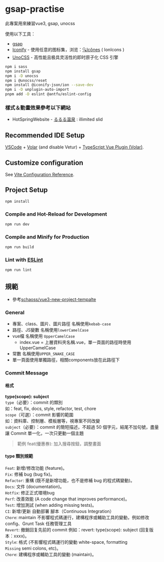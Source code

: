 # gsap-practise

此專案用來練習vue3, gsap, unocss

使用以下工具：
- [gsap](https://greensock.com/get-started/)
- [Iconify](https://iconify.design) - 使用任意的图标集，浏览：[🔍Icônes](https://icones.netlify.app/) ( IonIcons )
- [UnoCSS](https://github.com/antfu/unocss) - 高性能且极具灵活性的即时原子化 CSS 引擎

```sh
npm i sass       
npm install gsap  
npm i -D unocss
npm i @unocss/reset
npm install @iconify-json/ion --save-dev   
npm i -D unplugin-auto-import
pnpm add -D eslint @antfu/eslint-config
```

### 樣式＆動畫效果參考以下網站
- HotSpringWebsite - [るるる温泉](https://ru-ru-ru.com/) : illimited slid

## Recommended IDE Setup

[VSCode](https://code.visualstudio.com/) + [Volar](https://marketplace.visualstudio.com/items?itemName=Vue.volar) (and disable Vetur) + [TypeScript Vue Plugin (Volar)](https://marketplace.visualstudio.com/items?itemName=Vue.vscode-typescript-vue-plugin).

## Customize configuration

See [Vite Configuration Reference](https://vitejs.dev/config/).

## Project Setup

```sh
npm install
```

### Compile and Hot-Reload for Development

```sh
npm run dev
```

### Compile and Minify for Production

```sh
npm run build
```

### Lint with [ESLint](https://eslint.org/)

```sh
npm run lint
```
## 規範
- 參考[schaoss/vue3-new-project-tempalte](https://github.com/schaoss/vue3-new-project-tempalte)
### General
- 專案、class、圖片、圖片路徑 名稱使用`kebab-case`
- 路徑、JS變數 名稱使用`lowerCamelCase`
- vue檔 名稱使用 `UpperCamelCase` 
  - index.vue = 上層資料夾名稱.vue，單一頁面的路徑時使用UpperCamelCase
- 常數 名稱使用`UPPER_SNAKE_CASE`
- 單一頁面使用單獨路徑，相關components放在此路徑下

### Commit Message 
#### 格式  
**type(scope): subject**  
`type`（必要）：commit 的類別  
如：feat, fix, docs, style, refactor, test, chore  
`scope`（可選）：commit 影響的範圍  
如：資料庫、控制層、模板層等，視專案不同改變  
`subject`（必要）：commit 的簡短描述，不超過 50 個字元，結尾不加句號，盡量讓 Commit 單一化，一次只更動一個主題   

> 範例
feat(優惠券): 加入搜尋按鈕，調整畫面

#### type 類別規範
`Feat`: 新增/修改功能 (feature)。  
`Fix`: 修補 bug (bug fix)。  
`Refactor`: 重構 (既不是新增功能，也不是修補 bug 的程式碼變動)。  
`Docs`: 文件 (documentation)。  
`Hotfix`: 修正正式環境bug  
`Perf`: 改善效能 (A code change that improves performance)。  
`Test`: 增加測試 (when adding missing tests)。  
`CI`: 新增/更新 自動部署 腳本（Continuous Integration）  
`Chore`: maintain  不影響程式碼運行，建構程序或輔助工具的變動，例如修改 config、Grunt Task 任務管理工具  
`Revert`: 撤銷回复先前的 commit 例如：revert: type(scope): subject (回复版本：xxxx)。  
`Style`: 格式 (不影響程式碼運行的變動 white-space, formatting  
`Missing` semi colons, etc)。   
`Chore`: 建構程序或輔助工具的變動 (maintain)。 
